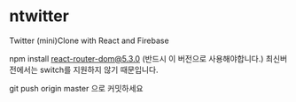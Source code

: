 # ntwitter

Twitter (mini)Clone with React and Firebase

npm install react-router-dom@5.3.0 (반드시 이 버전으로 사용해야합니다.)
최신버전에서는 switch를 지원하지 않기 때문입니다.

git push origin master 으로 커밋하세요
